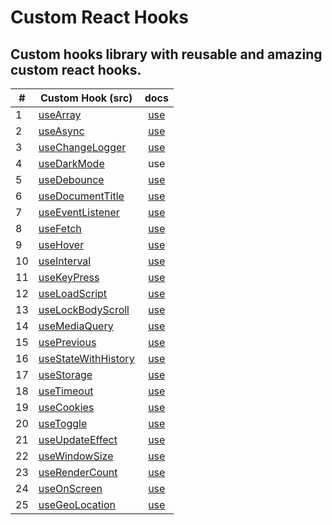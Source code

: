 # Custom React Hooks

## Custom hooks library with reusable and amazing custom react hooks.


|#| Custom Hook (src)    | docs          | 
|-----| ------------- |:-------------:|
| 1 | [useArray](https://github.com/Astrogeek77/custom-react-hooks/blob/main/src/hooks/useArray/useArray.jsx) | [use](https://github.com/Astrogeek77/custom-react-hooks/blob/main/src/hooks/useArray/ArrayComponent.jsx) |
| 2 | [useAsync](https://github.com/Astrogeek77/custom-react-hooks/blob/main/src/hooks/useAsync/useAsync.js) | [use](https://github.com/Astrogeek77/custom-react-hooks/blob/main/src/hooks/useAsync/AsyncComponent.jsx) |
| 3 | [useChangeLogger](https://github.com/Astrogeek77/custom-react-hooks/blob/main/src/hooks/useChangeLogger/useChangeLogger.jsx) | [use](https://github.com/Astrogeek77/custom-react-hooks/blob/main/src/hooks/useChangeLogger/ChangeLoggerComponent.jsx) |
| 4 | [useDarkMode](https://github.com/Astrogeek77/custom-react-hooks/blob/main/src/hooks/useDarkMode/useDarkMode.jsx) | use |
| 5 | [useDebounce](https://github.com/Astrogeek77/custom-react-hooks/blob/main/src/hooks/useDebounce/useDebounce.jsx) | [use](https://github.com/Astrogeek77/custom-react-hooks/blob/main/src/hooks/useDebounce/DebounceComponent.jsx) |
| 6 | [useDocumentTitle](https://github.com/Astrogeek77/custom-react-hooks/blob/main/src/hooks/useDocumentTitle/useDocumentTitle.jsx) | [use](https://github.com/Astrogeek77/custom-react-hooks/blob/main/src/hooks/useDocumentTitle/DocumentComponent.jsx) |
| 7 | [useEventListener](https://github.com/Astrogeek77/custom-react-hooks/blob/main/src/hooks/useEventListener/useEventListener.jsx) | [use](https://github.com/Astrogeek77/custom-react-hooks/blob/main/src/hooks/useEventListener/EventListenerComponent.jsx) |
| 8 | [useFetch](https://github.com/Astrogeek77/custom-react-hooks/blob/main/src/hooks/useFetch/FetchComponent.jsx) | [use](https://github.com/Astrogeek77/custom-react-hooks/blob/main/src/hooks/useFetch/useFetch.jsx) |
| 9 | [useHover](https://github.com/Astrogeek77/custom-react-hooks/blob/main/src/hooks/useHover/useHover.js) | [use](https://github.com/Astrogeek77/custom-react-hooks/blob/main/src/hooks/useHover/HoverComponent.jsx) |
| 10 | [useInterval](https://github.com/Astrogeek77/custom-react-hooks/blob/main/src/hooks/useInterval/useInterval.js) | [use](https://github.com/Astrogeek77/custom-react-hooks/blob/main/src/hooks/useInterval/IntervalComponent.jsx) |
| 11 | [useKeyPress](https://github.com/Astrogeek77/custom-react-hooks/blob/main/src/hooks/useKeyPress/useKeyPress.js) | [use](https://github.com/Astrogeek77/custom-react-hooks/blob/main/src/hooks/useKeyPress/KeyPressComponent.jsx) |
| 12 | [useLoadScript](https://github.com/Astrogeek77/custom-react-hooks/blob/main/src/hooks/useLoadScript/useLoadScript.js) | [use](https://github.com/Astrogeek77/custom-react-hooks/blob/main/src/hooks/useLoadScript/LoadScriptComponent.jsx) |
| 13 | [useLockBodyScroll](https://github.com/Astrogeek77/custom-react-hooks/blob/main/src/hooks/useLockBodyScroll/useLockBodyScroll.js) | [use](https://github.com/Astrogeek77/custom-react-hooks/blob/main/src/hooks/useLockBodyScroll/LockBodyScrollComponent.jsx) |
| 14 | [useMediaQuery](https://github.com/Astrogeek77/custom-react-hooks/blob/main/src/hooks/useMediaQueries/useMediaQuery.jsx) | [use](https://github.com/Astrogeek77/custom-react-hooks/blob/main/src/hooks/useMediaQueries/MediaQueryComponent.jsx) |
| 15 | [usePrevious](https://github.com/Astrogeek77/custom-react-hooks/blob/main/src/hooks/usePrevious/usePrevious.js) | [use](https://github.com/Astrogeek77/custom-react-hooks/blob/main/src/hooks/usePrevious/PreviousComponent.jsx) |
| 16 | [useStateWithHistory](https://github.com/Astrogeek77/custom-react-hooks/blob/main/src/hooks/useStateWithHistory/useStateWithHistory.js) | [use](https://github.com/Astrogeek77/custom-react-hooks/blob/main/src/hooks/useStateWithHistory/StateWithHistoryComponent.jsx) |
| 17 | [useStorage](https://github.com/Astrogeek77/custom-react-hooks/blob/main/src/hooks/useStorage/useStorage.jsx) | [use](https://github.com/Astrogeek77/custom-react-hooks/blob/main/src/hooks/useStorage/StorageComponent.jsx) |
| 18 | [useTimeout](https://github.com/Astrogeek77/custom-react-hooks/blob/main/src/hooks/useTimeout/useTimeout.jsx) | [use](https://github.com/Astrogeek77/custom-react-hooks/blob/main/src/hooks/useTimeout/TimeoutComponent.jsx) |
| 19 | [useCookies](https://github.com/Astrogeek77/custom-react-hooks/blob/main/src/hooks/useCookies/useCookie.js) | [use](https://github.com/Astrogeek77/custom-react-hooks/blob/main/src/hooks/useCookies/CookiesComponent.jsx) |
| 20 | [useToggle](https://github.com/Astrogeek77/custom-react-hooks/blob/main/src/hooks/useToggle/useToggle.jsx) | [use](https://github.com/Astrogeek77/custom-react-hooks/blob/main/src/hooks/useToggle/ToggleComponent.jsx) |
| 21 | [useUpdateEffect](https://github.com/Astrogeek77/custom-react-hooks/blob/main/src/hooks/useUpdateEffect/useUpdateEffect.jsx) | [use](https://github.com/Astrogeek77/custom-react-hooks/blob/main/src/hooks/useUpdateEffect/UpdateEffectComponent.jsx) |
| 22 | [useWindowSize](https://github.com/Astrogeek77/custom-react-hooks/blob/main/src/hooks/useWindowSize/useWindowSize.js) | [use](https://github.com/Astrogeek77/custom-react-hooks/blob/main/src/hooks/useWindowSize/WindowSizeComponent.jsx) |
| 23 | [useRenderCount](https://github.com/Astrogeek77/custom-react-hooks/blob/main/src/hooks/useRenderCount/useRenderCount.js) | [use](https://github.com/Astrogeek77/custom-react-hooks/blob/main/src/hooks/useRenderCount/RenderCountComponent.jsx) |
| 24 | [useOnScreen](https://github.com/Astrogeek77/custom-react-hooks/blob/main/src/hooks/useOnScreen/useOnScreen.js) | [use](https://github.com/Astrogeek77/custom-react-hooks/blob/main/src/hooks/useOnScreen/ScreenComponent.jsx) |
| 25 | [useGeoLocation](https://github.com/Astrogeek77/custom-react-hooks/blob/main/src/hooks/useGeoLocation/useGeoLocation.js) | [use](https://github.com/Astrogeek77/custom-react-hooks/blob/main/src/hooks/useGeoLocation/GeoLocationComponent.jsx) |

